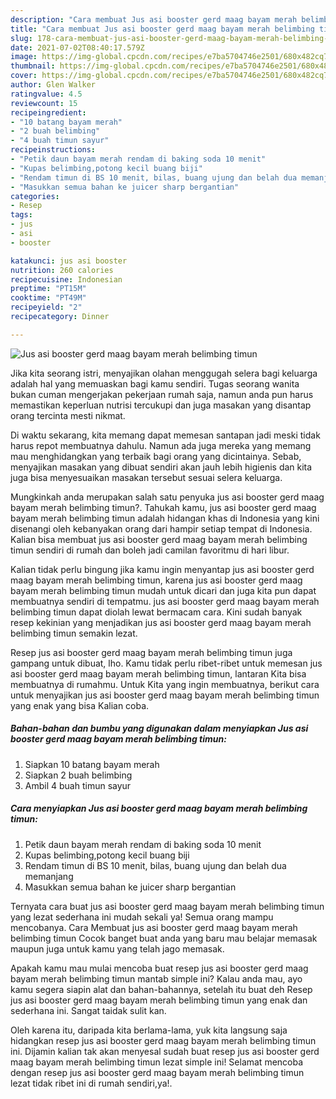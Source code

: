 ```yaml
---
description: "Cara membuat Jus asi booster gerd maag bayam merah belimbing timun yang enak Untuk Jualan"
title: "Cara membuat Jus asi booster gerd maag bayam merah belimbing timun yang enak Untuk Jualan"
slug: 178-cara-membuat-jus-asi-booster-gerd-maag-bayam-merah-belimbing-timun-yang-enak-untuk-jualan
date: 2021-07-02T08:40:17.579Z
image: https://img-global.cpcdn.com/recipes/e7ba5704746e2501/680x482cq70/jus-asi-booster-gerd-maag-bayam-merah-belimbing-timun-foto-resep-utama.jpg
thumbnail: https://img-global.cpcdn.com/recipes/e7ba5704746e2501/680x482cq70/jus-asi-booster-gerd-maag-bayam-merah-belimbing-timun-foto-resep-utama.jpg
cover: https://img-global.cpcdn.com/recipes/e7ba5704746e2501/680x482cq70/jus-asi-booster-gerd-maag-bayam-merah-belimbing-timun-foto-resep-utama.jpg
author: Glen Walker
ratingvalue: 4.5
reviewcount: 15
recipeingredient:
- "10 batang bayam merah"
- "2 buah belimbing"
- "4 buah timun sayur"
recipeinstructions:
- "Petik daun bayam merah rendam di baking soda 10 menit"
- "Kupas belimbing,potong kecil buang biji"
- "Rendam timun di BS 10 menit, bilas, buang ujung dan belah dua memanjang"
- "Masukkan semua bahan ke juicer sharp bergantian"
categories:
- Resep
tags:
- jus
- asi
- booster

katakunci: jus asi booster 
nutrition: 260 calories
recipecuisine: Indonesian
preptime: "PT15M"
cooktime: "PT49M"
recipeyield: "2"
recipecategory: Dinner

---
```



![Jus asi booster gerd maag bayam merah belimbing timun](https://img-global.cpcdn.com/recipes/e7ba5704746e2501/680x482cq70/jus-asi-booster-gerd-maag-bayam-merah-belimbing-timun-foto-resep-utama.jpg)

Jika kita seorang istri, menyajikan olahan menggugah selera bagi keluarga adalah hal yang memuaskan bagi kamu sendiri. Tugas seorang  wanita bukan cuman mengerjakan pekerjaan rumah saja, namun anda pun harus memastikan keperluan nutrisi tercukupi dan juga masakan yang disantap orang tercinta mesti nikmat.

Di waktu  sekarang, kita memang dapat memesan santapan jadi meski tidak harus repot membuatnya dahulu. Namun ada juga mereka yang memang mau menghidangkan yang terbaik bagi orang yang dicintainya. Sebab, menyajikan masakan yang dibuat sendiri akan jauh lebih higienis dan kita juga bisa menyesuaikan masakan tersebut sesuai selera keluarga. 



Mungkinkah anda merupakan salah satu penyuka jus asi booster gerd maag bayam merah belimbing timun?. Tahukah kamu, jus asi booster gerd maag bayam merah belimbing timun adalah hidangan khas di Indonesia yang kini disenangi oleh kebanyakan orang dari hampir setiap tempat di Indonesia. Kalian bisa membuat jus asi booster gerd maag bayam merah belimbing timun sendiri di rumah dan boleh jadi camilan favoritmu di hari libur.

Kalian tidak perlu bingung jika kamu ingin menyantap jus asi booster gerd maag bayam merah belimbing timun, karena jus asi booster gerd maag bayam merah belimbing timun mudah untuk dicari dan juga kita pun dapat membuatnya sendiri di tempatmu. jus asi booster gerd maag bayam merah belimbing timun dapat diolah lewat bermacam cara. Kini sudah banyak resep kekinian yang menjadikan jus asi booster gerd maag bayam merah belimbing timun semakin lezat.

Resep jus asi booster gerd maag bayam merah belimbing timun juga gampang untuk dibuat, lho. Kamu tidak perlu ribet-ribet untuk memesan jus asi booster gerd maag bayam merah belimbing timun, lantaran Kita bisa membuatnya di rumahmu. Untuk Kita yang ingin membuatnya, berikut cara untuk menyajikan jus asi booster gerd maag bayam merah belimbing timun yang enak yang bisa Kalian coba.

<!--inarticleads1-->

##### Bahan-bahan dan bumbu yang digunakan dalam menyiapkan Jus asi booster gerd maag bayam merah belimbing timun:

1. Siapkan 10 batang bayam merah
1. Siapkan 2 buah belimbing
1. Ambil 4 buah timun sayur




<!--inarticleads2-->

##### Cara menyiapkan Jus asi booster gerd maag bayam merah belimbing timun:

1. Petik daun bayam merah rendam di baking soda 10 menit
1. Kupas belimbing,potong kecil buang biji
1. Rendam timun di BS 10 menit, bilas, buang ujung dan belah dua memanjang
1. Masukkan semua bahan ke juicer sharp bergantian




Ternyata cara buat jus asi booster gerd maag bayam merah belimbing timun yang lezat sederhana ini mudah sekali ya! Semua orang mampu mencobanya. Cara Membuat jus asi booster gerd maag bayam merah belimbing timun Cocok banget buat anda yang baru mau belajar memasak maupun juga untuk kamu yang telah jago memasak.

Apakah kamu mau mulai mencoba buat resep jus asi booster gerd maag bayam merah belimbing timun mantab simple ini? Kalau anda mau, ayo kamu segera siapin alat dan bahan-bahannya, setelah itu buat deh Resep jus asi booster gerd maag bayam merah belimbing timun yang enak dan sederhana ini. Sangat taidak sulit kan. 

Oleh karena itu, daripada kita berlama-lama, yuk kita langsung saja hidangkan resep jus asi booster gerd maag bayam merah belimbing timun ini. Dijamin kalian tak akan menyesal sudah buat resep jus asi booster gerd maag bayam merah belimbing timun lezat simple ini! Selamat mencoba dengan resep jus asi booster gerd maag bayam merah belimbing timun lezat tidak ribet ini di rumah sendiri,ya!.

